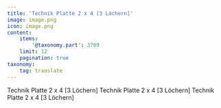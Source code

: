 ```yaml
---
title: 'Technik Platte 2 x 4 [3 Löchern]'
image: image.png
icon: image.png
content:
    items:
        '@taxonomy.part': 3709
    limit: 12
    pagination: true
taxonomy:
    tag: translate
---
```


Technik Platte 2 x 4 [3 Löchern]
Technik Platte 2 x 4 [3 Löchern]
Technik Platte 2 x 4 [3 Löchern]
